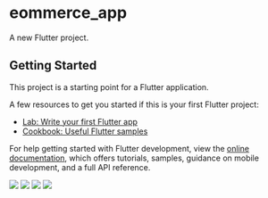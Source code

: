 # eommerce_app

A new Flutter project.

## Getting Started

This project is a starting point for a Flutter application.

A few resources to get you started if this is your first Flutter project:

- [Lab: Write your first Flutter app](https://docs.flutter.dev/get-started/codelab)
- [Cookbook: Useful Flutter samples](https://docs.flutter.dev/cookbook)

For help getting started with Flutter development, view the
[online documentation](https://docs.flutter.dev/), which offers tutorials,
samples, guidance on mobile development, and a full API reference.
<p>
  <img src = "https://github.com/Shalu6634/eommerce_app/assets/149373622/32965e29-19b3-4394-9770-c4a047c48a33" >
   <img src = "https://github.com/Shalu6634/eommerce_app/assets/149373622/642803b5-9bf3-4533-97f6-b6ec78c69f91" >
     <img src = "https://github.com/Shalu6634/eommerce_app/assets/149373622/63d23ff6-b93d-4d10-95ca-31c6d15c69e2" >
  <img src ="https://github.com/Shalu6634/eommerce_app/assets/149373622/dc3e869a-da63-4352-879c-45766cf9ea1a ">
</p>

